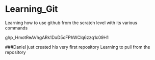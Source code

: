 # Learning_Git
Learning how to use github from the scratch level with its various commands

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

###Daniel just created his very first repository 
Learning to pull from the repository
